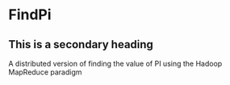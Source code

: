 FindPi
======

## This is a secondary heading
A distributed version of finding the value of PI using the Hadoop MapReduce paradigm
